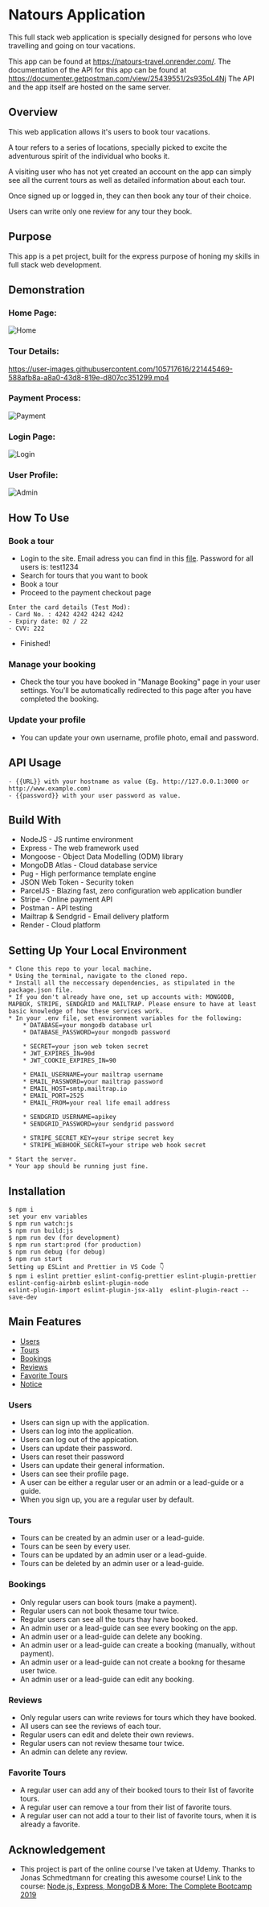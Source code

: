 # Natours Application

This full stack web application is specially designed for persons who love travelling and going on tour vacations.

This app can be found at https://natours-travel.onrender.com/. The documentation of the API for this app can be found at https://documenter.getpostman.com/view/25439551/2s935oL4Nj The API and the app itself are hosted on the same server.

## Overview
This web application allows it's users to book tour vacations.

A tour refers to a series of locations, specially picked to excite the adventurous spirit of the individual who books it.

A visiting user who has not yet created an account on the app can simply see all the current tours as well as detailed information about each tour.

Once signed up or logged in, they can then book any tour of their choice.

Users can write only one review for any tour they book.

## Purpose
This app is a pet project, built for the express purpose of honing my skills in full stack web development.

## Demonstration

### Home Page:
![Home](https://user-images.githubusercontent.com/105717616/221445408-f04322ec-69c4-409e-9292-4467258e7403.png)

### Tour Details:
https://user-images.githubusercontent.com/105717616/221445469-588afb8a-a8a0-43d8-819e-d807cc351299.mp4

### Payment Process:
![Payment](https://user-images.githubusercontent.com/105717616/221445502-a1b422e3-0245-446f-9064-ed5504c03110.png)

### Login Page:
![Login](https://user-images.githubusercontent.com/105717616/221445519-66aca98d-dc67-4751-adac-3c06dfafb381.png)

### User Profile:
![Admin](https://user-images.githubusercontent.com/105717616/221445533-047ffa13-d91b-4db5-a364-f5b9c0ec7260.png)

## How To Use

### Book a tour

* Login to the site. Email adress you can find in this [file](https://github.com/PawelHamryszak/natours/blob/master/dev-data/data/users.json). Password for all users is: test1234
* Search for tours that you want to book
* Book a tour
* Proceed to the payment checkout page

```
Enter the card details (Test Mod):
- Card No. : 4242 4242 4242 4242
- Expiry date: 02 / 22
- CVV: 222
```
* Finished!

### Manage your booking
* Check the tour you have booked in "Manage Booking" page in your user settings. You'll be automatically redirected to this page after you have completed the booking.

### Update your profile
* You can update your own username, profile photo, email and password.

## API Usage
```
- {{URL}} with your hostname as value (Eg. http://127.0.0.1:3000 or http://www.example.com)
- {{password}} with your user password as value.
```

## Build With
* NodeJS - JS runtime environment
* Express - The web framework used
* Mongoose - Object Data Modelling (ODM) library
* MongoDB Atlas - Cloud database service
* Pug - High performance template engine
* JSON Web Token - Security token
* ParcelJS - Blazing fast, zero configuration web application bundler
* Stripe - Online payment API
* Postman - API testing
* Mailtrap & Sendgrid - Email delivery platform
* Render - Cloud platform

## Setting Up Your Local Environment

```
* Clone this repo to your local machine.
* Using the terminal, navigate to the cloned repo.
* Install all the neccessary dependencies, as stipulated in the package.json file.
* If you don't already have one, set up accounts with: MONGODB, MAPBOX, STRIPE, SENDGRID and MAILTRAP. Please ensure to have at least basic knowledge of how these services work.
* In your .env file, set environment variables for the following:
    * DATABASE=your mongodb database url
    * DATABASE_PASSWORD=your mongodb password

    * SECRET=your json web token secret
    * JWT_EXPIRES_IN=90d
    * JWT_COOKIE_EXPIRES_IN=90

    * EMAIL_USERNAME=your mailtrap username
    * EMAIL_PASSWORD=your mailtrap password
    * EMAIL_HOST=smtp.mailtrap.io
    * EMAIL_PORT=2525
    * EMAIL_FROM=your real life email address

    * SENDGRID_USERNAME=apikey
    * SENDGRID_PASSWORD=your sendgrid password

    * STRIPE_SECRET_KEY=your stripe secret key
    * STRIPE_WEBHOOK_SECRET=your stripe web hook secret

* Start the server.
* Your app should be running just fine.
```

## Installation

```
$ npm i
set your env variables
$ npm run watch:js
$ npm run build:js
$ npm run dev (for development)
$ npm run start:prod (for production)
$ npm run debug (for debug)
$ npm run start
Setting up ESLint and Prettier in VS Code 👇
$ npm i eslint prettier eslint-config-prettier eslint-plugin-prettier eslint-config-airbnb eslint-plugin-node
eslint-plugin-import eslint-plugin-jsx-a11y  eslint-plugin-react --save-dev
```

## Main Features

* [Users](https://github.com/PawelHamryszak/natours/edit/master/readme.md#users)
* [Tours](https://github.com/PawelHamryszak/natours/edit/master/readme.md#tours)
* [Bookings](https://github.com/PawelHamryszak/natours/edit/master/readme.md#bookings)
* [Reviews](https://github.com/PawelHamryszak/natours/edit/master/readme.md#reviews)
* [Favorite Tours](https://github.com/PawelHamryszak/natours/edit/master/readme.md#favorite-tours)
* [Notice](https://github.com/PawelHamryszak/natours/edit/master/readme.md#notice)

### Users

* Users can sign up with the application.
* Users can log into the application.
* Users can log out of the appication.
* Users can update their password.
* Users can reset their password
* Users can update their general information.
* Users can see their profile page.
* A user can be either a regular user or an admin or a lead-guide or a guide.
* When you sign up, you are a regular user by default.

### Tours

* Tours can be created by an admin user or a lead-guide.
* Tours can be seen by every user.
* Tours can be updated by an admin user or a lead-guide.
* Tours can be deleted by an admin user or a lead-guide.

### Bookings

* Only regular users can book tours (make a payment).
* Regular users can not book thesame tour twice.
* Regular users can see all the tours thay have booked.
* An admin user or a lead-guide can see every booking on the app.
* An admin user or a lead-guide can delete any booking.
* An admin user or a lead-guide can create a booking (manually, without payment).
* An admin user or a lead-guide can not create a bookng for thesame user twice.
* An admin user or a lead-guide can edit any booking.

### Reviews

* Only regular users can write reviews for tours which they have booked.
* All users can see the reviews of each tour.
* Regular users can edit and delete their own reviews.
* Regular users can not review thesame tour twice.
* An admin can delete any review.

### Favorite Tours

* A regular user can add any of their booked tours to their list of favorite tours.
* A regular user can remove a tour from their list of favorite tours.
* A regular user can not add a tour to their list of favorite tours, when it is already a favorite.


## Acknowledgement

* This project is part of the online course I've taken at Udemy. Thanks to Jonas Schmedtmann for creating this awesome course! Link to the course: [Node.js, Express, MongoDB & More: The Complete Bootcamp 2019](https://www.udemy.com/course/nodejs-express-mongodb-bootcamp/)
